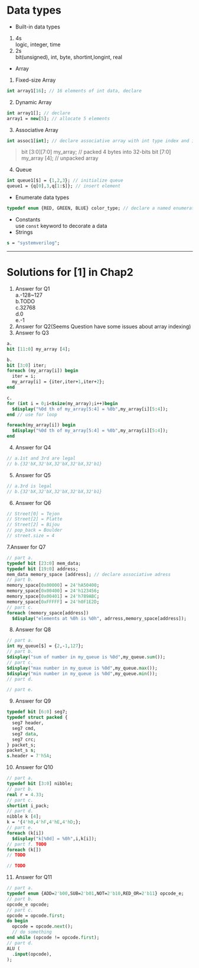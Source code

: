 # Data types
* Built-in data types 
 1. 4s  
  logic, integer, time 
 2. 2s  
  bit(unsigned), int, byte, shortint,longint, real 
* Array 
1. Fixed-size Array 
```systemverilog
int array1[16]; // 16 elements of int data, declare
``` 
2. Dynamic Array 
```systemverilog
int array1[]; // declare
array1 = new[5]; // allocate 5 elements
```  
3. Associative Array
```systemverilog
int assoc1[int]; // declare associative array with int type index and int value
``` 
> bit [3:0][7:0] my_array; // packed 4 bytes into 32-bits 
> bit [7:0] my_array [4]; // unpacked array  

4. Queue
```systemverilog
int queue1[$] = {1,2,3}; // initialize queue
queue1 = {q[0],3,q[1:$]}; // insert element
``` 
* Enumerate data types
```systemverilog
typedef enum {RED, GREEN, BLUE} color_type; // declare a named enumerate data type
``` 
* Constants\
use `const` keyword to decorate a data
* Strings
```systemverilog
s = "systemverilog";
``` 
---
# Solutions for [1] in Chap2
1. Answer for Q1\
  a.-128~127\
  b.TODO\
  c.32768\
  d.0\
  e.-1
2. Answer for Q2(Seems Question have some issues about array indexing)
3. Answer fo Q3
  ```systemverilog
  a.
  bit [11:0] my_array [4];
  
  b.
  bit [3:0] iter;
  foreach (my_array[i]) begin
    iter = i;
    my_array[i] = {iter,iter+1,iter+2};
  end
  
  c.
  for (int i = 0;i<$size(my_array);i++)begin
    $display("%0d th of my_array[5:4] = %0b",my_array[i][5:4]);
  end // use for loop
  
  foreach(my_array[i]) begin
    $display("%0d th of my_array[5:4] = %0b",my_array[i][5:4]);
  end
  ```
4. Answer for Q4
  ```systemverilog
  // a.1st and 3rd are legal 
  // b.{32'bX,32'bX,32'bX,32'bX,32'b1}
  ``` 
5. Answer for Q5
  ```systemverilog
  // a.3rd is legal
  // b.{32'bX,32'bX,32'bX,32'bX,32'b1}
  ``` 
6. Answer for Q6
```systemverilog
// Street[0] = Tejon
// Street[2] = Platte
// Street[2] = Bijou
// pop_back = Boulder
// street.size = 4
``` 
7.Answer for Q7
```systemverilog
// part a.
typedef bit [23:0] mem_data;
typedef bit [19:0] address;
mem_data memory_space [address]; // declare associative adress
// part b. 
memory_space[0x00000] = 24'hA50400;
memory_space[0x00400] = 24'h123456;
memory_space[0x00401] = 24'h789ABC;
memory_space[0xFFFFF] = 24'h0F1E2D;
// part c.
foreach (memory_space[address]) 
  $display("elements at %0h is %0h", adrress,memory_space[address]);
``` 
8. Answer for Q8
```systemverilog
// part a.
int my_queue[$] = {2,-1,127};
// part b.
$display("sum of number in my_queue is %0d",my_queue.sum());
// part c.
$display("max number in my_queue is %0d",my_queue.max());
$display("min number in my_queue is %0d",my_queue.min());
// part d.

// part e.

``` 

9. Answer for Q9
```systemverilog
typedef bit [6:0] seg7;
typedef struct packed {
  seg7 header,
  seg7 cmd,
  seg7 data,
  seg7 crc;
} packet_s;
packet_s s;
s.header = 7'h5A;
``` 
10. Answer for Q10
```systemverilog
// part a.
typedef bit [3:0] nibble;
// part b.
real r = 4.33;
// part c.
shortint i_pack;
// part d.
nibble k [4];
k = '{4'h0,4'hF,4'hE,4'hD;};
// part e.
foreach (k[i])
  $display("k[%0d] = %0h",i,k[i]);
// part f. TODO 
foreach (k[])
// TODO

// TODO
``` 
11. Answer for Q11
```systemverilog
// part a.
typedef enum {ADD=2'b00,SUB=2'b01,NOT=2'b10,RED_OR=2'b11} opcode_e;
// part b.
opcode_e opcode;
// part c.
opcode = opcode.first;
do begin
  opcode = opcode.next();
  // do something
end while (opcode != opcode.first);
// part d.
ALU (
  .input(opcode),
);
```
